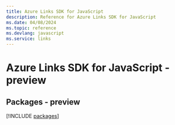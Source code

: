 ```yaml
---
title: Azure Links SDK for JavaScript
description: Reference for Azure Links SDK for JavaScript
ms.date: 04/08/2024
ms.topic: reference
ms.devlang: javascript
ms.service: links
---
```

# Azure Links SDK for JavaScript - preview
## Packages - preview
[!INCLUDE [packages](links-index.md)]
